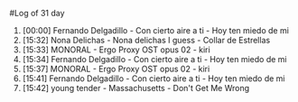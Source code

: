 #Log of 31 day

1. [00:00] Fernando Delgadillo - Con cierto aire a ti - Hoy ten miedo de mi
1. [15:32] Nona Delichas - Nona delichas I guess - Collar de Estrellas
1. [15:33] MONORAL - Ergo Proxy OST opus 02 - kiri
1. [15:34] Fernando Delgadillo - Con cierto aire a ti - Hoy ten miedo de mi
1. [15:37] MONORAL - Ergo Proxy OST opus 02 - kiri
1. [15:41] Fernando Delgadillo - Con cierto aire a ti - Hoy ten miedo de mi
1. [15:42] young tender - Massachusetts - Don't Get Me Wrong
